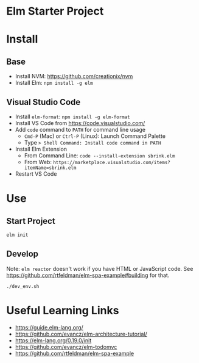 # Elm Starter Project

# Install

## Base

- Install NVM: https://github.com/creationix/nvm
- Install Elm: `npm install -g elm`

## Visual Studio Code

- Install `elm-format`: `npm install -g elm-format`
- Install VS Code from https://code.visualstudio.com/
- Add `code` command to `PATH` for command line usage
  - `Cmd-P` (Mac) or `Ctrl-P` (Linux): Launch Command Palette
  - Type `> Shell Command: Install code command in PATH`
- Install Elm Extension
  - From Command Line: `code --install-extension sbrink.elm`
  - From Web: `https://marketplace.visualstudio.com/items?itemName=sbrink.elm`
- Restart VS Code

# Use

## Start Project

```bash
elm init
```

## Develop

Note: `elm reactor` doesn't work if you have HTML or JavaScript code. See https://github.com/rtfeldman/elm-spa-example#building for that.

```
./dev_env.sh
```


# Useful Learning Links

- https://guide.elm-lang.org/
- https://github.com/evancz/elm-architecture-tutorial/
- https://elm-lang.org/0.19.0/init
- https://github.com/evancz/elm-todomvc
- https://github.com/rtfeldman/elm-spa-example

